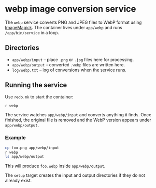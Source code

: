 # webp image conversion service

The `webp` service converts PNG and JPEG files to WebP format using
[ImageMagick](https://imagemagick.org). The container lives under
`app/webp` and runs `/app/bin/service` in a loop.

## Directories

- `app/webp/input` – place `.png` or `.jpg` files here for processing.
- `app/webp/output` – converted `.webp` files are written here.
- `log/webp.txt` – log of conversions when the service runs.

## Running the service

Use `redo.mk` to start the container:

```bash
r webp
```

The service watches `app/webp/input` and converts anything it finds.
Once finished, the original file is removed and the WebP version
appears under `app/webp/output`.

### Example

```bash
cp foo.png app/webp/input
r webp
ls app/webp/output
```

This will produce `foo.webp` inside `app/webp/output`.

The `setup` target creates the input and output directories if they do
not already exist.
